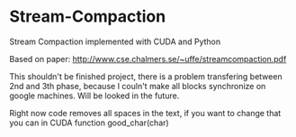 # Stream-Compaction
Stream Compaction implemented with CUDA and Python

Based on paper: http://www.cse.chalmers.se/~uffe/streamcompaction.pdf

This shouldn't be finished project, there is a problem transfering between 2nd and 3th phase, because I couln't make all blocks synchronize on google machines. Will be looked in the future. 

Right now code removes all spaces in the text, if you want to change that you can in CUDA function good_char(char)
